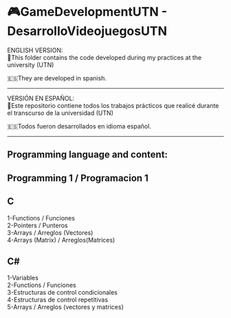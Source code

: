 # __🎮GameDevelopmentUTN - DesarrolloVideojuegosUTN__  

ENGLISH VERSION:  
📂This folder contains the code developed during my practices at the university (UTN)

🇪🇸They are developed in spanish.

---------------------------------
VERSIÓN EN ESPAÑOL:  
📂Este repositorio contiene todos los trabajos prácticos que realicé durante el transcurso de la universidad (UTN)

🇪🇸Todos fueron desarrollados en idioma español.

__________________

Programming language and content:
---------------------------------

Programming 1 / Programacion 1
-------------------------------
C
--
1-Functions / Funciones  
2-Pointers / Punteros  
3-Arrays  / Arreglos (Vectores)  
4-Arrays (Matrix) / Arreglos(Matrices)  

C#
--
1-Variables  
2-Functions / Funciones  
3-Estructuras de control condicionales  
4-Estructuras de control repetitivas  
5-Arrays / Arreglos (vectores y matrices)  
